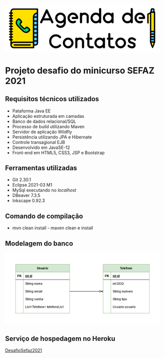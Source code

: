 ![Desafio SEFAZ](https://github.com/ilanmargolis/DesafioSefaz/blob/master/WebContent/imagens/logomarca.png)


# Projeto desafio do minicurso SEFAZ 2021 

## Requisitos técnicos utilizados
* Pataforma Java EE
* Aplicação estruturada em camadas
* Banco de dados relacional/SQL
* Processo de build utilizando Maven
* Servidor de aplicação Wildfly
* Persistência utilizando JPA e Hibernate
* Controle transagional EJB
* Desenvolvido em JavaSE-12
* Front-end em HTML5, CSS3, JSP e Bootstrap

## Ferramentas utilizadas
* Git 2.30.1
* Eclipse 2021-03 M1
* MySql executando no *localhost*
* DBeaver 7.3.5
* Inkscape 0.92.3

## Comando de compilação
* mvn clean install - maven clean e install

## Modelagem do banco
![Modelo](https://github.com/ilanmargolis/DesafioSefaz/blob/master/Extras/Modelagem.png)

## Serviço de hospedagem no Heroku
[DesafioSefaz2021](https://desafiosefaz2021.herokuapp.com/)